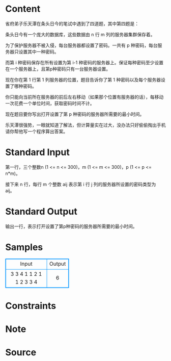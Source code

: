 
# Content

省府弟子乐天潭在条头日今的笔试中遇到了四道题，其中第四题是：

条头日今有一个庞大的数据库，这些数据由 n 行 m 列的服务器集群保存着。

为了保护服务器不被入侵，每台服务器都设置了密码。一共有 p 种密码，每台服务器只设置其中一种密码。

而第 i 种密码保存在所有设置为第 i-1 种密码的服务器上。保证每种密码至少设置在一个服务器上，且第p种密码只有一台服务器设置。

现在你在第 1 行第 1 列服务器的位置，题目告诉你了第 1 种密码以及每个服务器设置了哪种密码。

你只能向当前所在服务器的前后左右移动（如果那个位置有服务器的话），每移动一次花费一个单位时间，获取密码时间不计。

现在题目要你写出打开设置了第 p 种密码的服务器所需要的最小时间。

乐天潭很强势，一眼就知道了解法，但计算量实在过大，没办法只好偷偷掏出手机请你帮他写一个程序算出答案。

# Standard Input

第一行，三个整数n (1 <= n <= 300)，m (1 <= m <= 300)，p (1 <= p <= n*m)。

接下来 n 行，每行 m 个整数 aij 表示第 i 行 j 列的服务器所设置的密码类型为 aij。

# Standard Output

输出一行，表示打开设置了第p种密码的服务器所需要的最小时间。

# Samples

<style>
        table,table tr th, table tr td { border:1px solid #0094ff; }
        table { width: 200px; min-height: 25px; line-height: 25px; text-align: center; border-collapse: collapse;}   
    </style>
<table>
	<tr>
		<td>Input</td>
		<td>Output</td>
	</tr>
<tr><td>3 3 4
1 1 2
1 1 2
3 3 4</td><td>6</td></tr></table>


# Constraints



# Note



# Source


